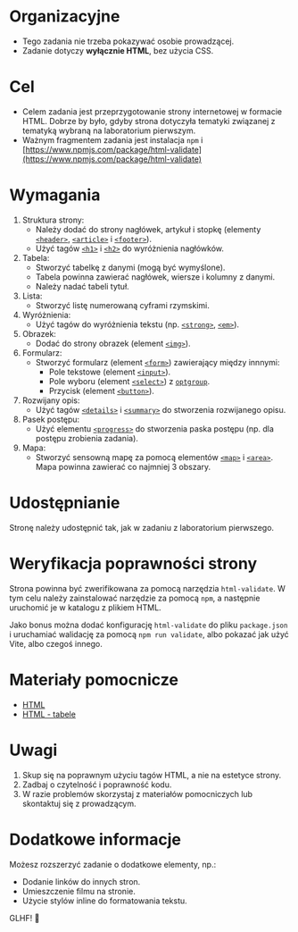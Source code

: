 # Organizacyjne

- Tego zadania nie trzeba pokazywać osobie prowadzącej.
- Zadanie dotyczy **wyłącznie HTML**, bez użycia CSS.

# Cel

- Celem zadania jest przeprzygotowanie strony internetowej w formacie HTML. Dobrze by było, gdyby strona dotyczyła tematyki związanej z tematyką wybraną na laboratorium pierwszym.
- Ważnym fragmentem zadania jest instalacja `npm` i [https://www.npmjs.com/package/html-validate](https://www.npmjs.com/package/html-validate)

# Wymagania

1. Struktura strony:
   - Należy dodać do strony nagłówek, artykuł i stopkę (elementy [`<header>`](https://www.w3schools.com/tags/tag_header.asp), [`<article>`](https://www.w3schools.com/tags/tag_article.asp) i [`<footer>`](https://www.w3schools.com/tags/tag_footer.asp)).
   - Użyć tagów [`<h1>`](https://www.w3schools.com/tags/tag_hn.asp) i [`<h2>`](https://www.w3schools.com/tags/tag_hn.asp) do wyróżnienia nagłówków.
2. Tabela:
   - Stworzyć tabelkę z danymi (mogą być wymyślone).
   - Tabela powinna zawierać nagłówek, wiersze i kolumny z danymi.
   - Należy nadać tabeli tytuł.
3. Lista:
   - Stworzyć listę numerowaną cyframi rzymskimi.
4. Wyróżnienia:
   - Użyć tagów do wyróżnienia tekstu (np. [`<strong>`](https://www.w3schools.com/tags/tag_strong.asp), [`<em>`](https://www.w3schools.com/tags/tag_em.asp)).
5. Obrazek:
   - Dodać do strony obrazek (element [`<img>`](https://www.w3schools.com/tags/tag_img.asp)).
6. Formularz:
   - Stworzyć formularz (element [`<form>`](https://www.w3schools.com/tags/tag_form.asp)) zawierający między innnymi:
       - Pole tekstowe (element [`<input>`](https://www.w3schools.com/tags/tag_input.asp)).
       - Pole wyboru (element [`<select>`](https://www.w3schools.com/tags/tag_select.asp)) z [`optgroup`](http://www.w3schools.com/TAgs/tag_optgroup.asp).
       - Przycisk (element [`<button>`](http://www.w3schools.com/TAgs/tag_button.asp)).
7. Rozwijany opis:
   - Użyć tagów [`<details>`](http://www.w3schools.com/TAgs/tag_details.asp) i [`<summary>`](http://www.w3schools.com/TAgs/tag_summary.asp) do stworzenia rozwijanego opisu.
8. Pasek postępu:
    - Użyć elementu [`<progress>`](http://www.w3schools.com/TAgs/tag_progress.asp) do stworzenia paska postępu (np. dla postępu zrobienia zadania).
9. Mapa:
    - Stworzyć sensowną mapę za pomocą elementów [`<map>`](http://www.w3schools.com/TAgs/tag_map.asp) i [`<area>`](http://www.w3schools.com/TAgs/tag_area.asp). Mapa powinna zawierać co najmniej 3 obszary.

# Udostępnianie

Stronę należy udostępnić tak, jak w zadaniu z laboratorium pierwszego.

# Weryfikacja poprawności strony

Strona powinna być zwerifikowana za pomocą narzędzia `html-validate`. W tym celu należy zainstalować narzędzie za pomocą `npm`, a następnie uruchomić je w katalogu z plikiem HTML.

Jako bonus można dodać konfigurację `html-validate` do pliku `package.json` i uruchamiać walidację za pomocą `npm run validate`, albo pokazać jak użyć Vite, albo czegoś innego.

# Materiały pomocnicze

- [HTML](https://developer.mozilla.org/en-US/docs/Web/HTML/Element)
- [HTML - tabele](https://developer.mozilla.org/en-US/docs/Web/HTML/Element/table)

# Uwagi

1. Skup się na poprawnym użyciu tagów HTML, a nie na estetyce strony.
2. Zadbaj o czytelność i poprawność kodu.
3. W razie problemów skorzystaj z materiałów pomocniczych lub skontaktuj się z prowadzącym.

# Dodatkowe informacje

Możesz rozszerzyć zadanie o dodatkowe elementy, np.:

- Dodanie linków do innych stron.
- Umieszczenie filmu na stronie.
- Użycie stylów inline do formatowania tekstu.

GLHF! 🚀

